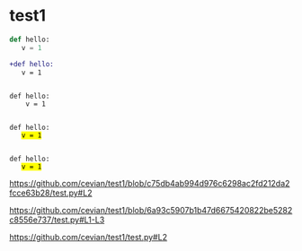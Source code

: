 # test1


<script src="https://gist.github.com/cevian/a118453d929a8ee423d8a7d0ee003ee2.js">
  
</script>

```python
def hello:
   v = 1
```

```diff
+def hello:
   v = 1
```


<pre><code class="language-python">
def hello:
    v = 1
</code></pre>

<pre><code class="language-python">
def hello:
   <mark>v = 1</mark>
</code></pre>




<div class="highlight-source-python"><pre><code>
def hello:
   <mark>v = 1</mark>
</code></pre></div>

https://github.com/cevian/test1/blob/c75db4ab994d976c6298ac2fd212da2fcce63b28/test.py#L2

https://github.com/cevian/test1/blob/6a93c5907b1b47d6675420822be5282c8556e737/test.py#L1-L3

https://github.com/cevian/test1/test.py#L2
